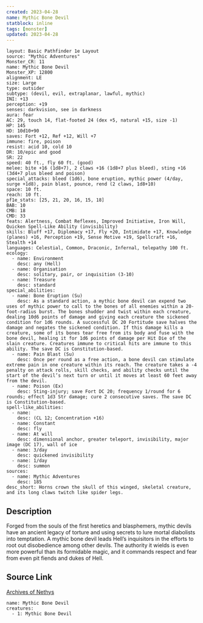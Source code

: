 ```yaml
---
created: 2023-04-28
name: Mythic Bone Devil
statblock: inline
tags: [monster]
updated: 2023-04-28
---
```

```statblock
layout: Basic Pathfinder 1e Layout
source: "Mythic Adventures"
Monster_CR: 11
name: Mythic Bone Devil
Monster_XP: 12800
alignment: LE
size: Large
type: outsider
subtype: (devil, evil, extraplanar, lawful, mythic)
INI: +13
perception: +19
senses: darkvision, see in darkness
aura: fear
AC: 29, touch 14, flat-footed 24 (dex +5, natural +15, size -1)
HP: 145
HD: 10d10+90
saves: Fort +12, Ref +12, Will +7
immune: fire, poison
resist: acid 10, cold 10
DR: 10/epic and good
SR: 22
speed: 40 ft., fly 60 ft. (good)
melee: bite +16 (1d8+7), 2 claws +16 (1d8+7 plus bleed), sting +16 (3d4+7 plus bleed and poison)
special_attacks: bleed (1d6), bone eruption, mythic power (4/day, surge +1d8), pain blast, pounce, rend (2 claws, 1d8+10)
space: 10 ft.
reach: 10 ft.
pf1e_stats: [25, 21, 20, 16, 15, 18]
BAB: 10
CMB: 18
CMD: 33
feats: Alertness, Combat Reflexes, Improved Initiative, Iron Will, Quicken Spell-Like Ability (invisibility)
skills: Bluff +17, Diplomacy +17, Fly +20, Intimidate +17, Knowledge (planes) +16, Perception +19, Sense Motive +19, Spellcraft +16, Stealth +14
languages: Celestial, Common, Draconic, Infernal, telepathy 100 ft.
ecology:
  - name: Environment
    desc: any (Hell)
  - name: Organisation
    desc: solitary, pair, or inquisition (3-10)
  - name: Treasure
    desc: standard
special_abilities:
  - name: Bone Eruption (Su)
    desc: As a standard action, a mythic bone devil can expend two uses of mythic power to call to the bones of all enemies within a 20-foot-radius burst. The bones shudder and twist within each creature, dealing 10d6 points of damage and giving each creature the sickened condition for 1d6 rounds. A successful DC 20 Fortitude save halves the damage and negates the sickened condition. If this damage kills a creature, some of its bones tear free from its body and fuse with the bone devil, healing it for 1d6 points of damage per Hit Die of the slain creature. Creatures immune to critical hits are immune to this ability. The save DC is Constitution-based.
  - name: Pain Blast (Su)
    desc: Once per round as a free action, a bone devil can stimulate extreme pain in one creature within its reach. The creature takes a -4 penalty on attack rolls, skill checks, and ability checks until the start of the devil’s next turn or until it moves at least 60 feet away from the devil.
  - name: Poison (Ex)
    desc: Sting-injury; save Fort DC 20; frequency 1/round for 6 rounds; effect 1d3 Str damage; cure 2 consecutive saves. The save DC is Constitution-based.
spell-like_abilities:
  - name:
    desc: (CL 12; Concentration +16)
  - name: Constant
    desc: fly
  - name: At will
    desc: dimensional anchor, greater teleport, invisibility, major image (DC 17), wall of ice
  - name: 3/day
    desc: quickened invisibility
  - name: 1/day
    desc: summon
sources:
  - name: Mythic Adventures
    desc: 185
desc_short: Horns crown the skull of this winged, skeletal creature, and its long claws twitch like spider legs.
```
## Description
Forged from the souls of the first heretics and blasphemers, mythic devils have an ancient legacy of torture and using secrets to lure mortal diabolists into temptation. A mythic bone devil leads Hell’s inquisitors in the efforts to root out disobedience among other devils. The authority it wields is even more powerful than its formidable magic, and it commands respect and fear from even pit fiends and dukes of Hell.
## Source Link
[Archives of Nethys](https://aonprd.com/MythicMonsterDisplay.aspx?ItemName=Bone%20Devil)
```encounter-table
name: Mythic Bone Devil
creatures:
  - 1: Mythic Bone Devil
```
